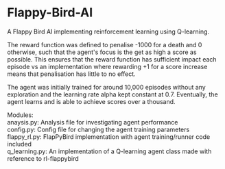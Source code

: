 # Flappy-Bird-AI

A Flappy Bird AI implementing reinforcement learning using Q-learning. 

The reward function was defined to penalise -1000 for a death and 0 otherwise, such that the agent's focus is the get as high a score as possible. This ensures that the reward function has sufficient impact each episode vs an implementation where rewarding +1 for a score increase means that penalisation has little to no effect.

The agent was initially trained for around 10,000 episodes without any exploration and the learning rate alpha kept constant at 0.7. Eventually, the agent learns and is able to achieve scores over a thousand.

Modules:<br/>
anaysis.py: Analysis file for investigating agent performance <br/>
config.py: Config file for changing the agent training parameters<br/>
flappy_rl.py: FlapPyBird implementation with agent training/runner code included<br/>
q_learning.py: An implementation of a Q-learning agent class made with reference to rl-flappybird<br/>
